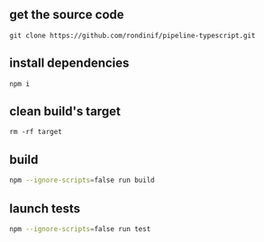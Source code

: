 ## get the source code 
```
git clone https://github.com/rondinif/pipeline-typescript.git
```

## install dependencies 
```
npm i
```
## clean build's target 
```
rm -rf target
```

## build 
``` zsh
npm --ignore-scripts=false run build
```

## launch tests
``` zsh
npm --ignore-scripts=false run test
```
